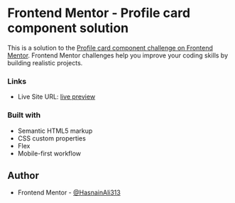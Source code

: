 # Frontend Mentor - Profile card component solution

This is a solution to the [Profile card component challenge on Frontend Mentor](https://www.frontendmentor.io/challenges/profile-card-component-cfArpWshJ). Frontend Mentor challenges help you improve your coding skills by building realistic projects. 

### Links

- Live Site URL: [live preview](https://hasnainali313.github.io/Frontend-Mentor-Challenge-3/)

### Built with

- Semantic HTML5 markup
- CSS custom properties
- Flex
- Mobile-first workflow

## Author

- Frontend Mentor - [@HasnainAli313](https://www.frontendmentor.io/profile/HasnainAli313)


